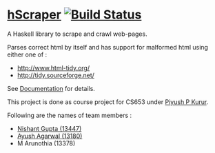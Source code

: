 # [hScraper](https://hackage.haskell.org/package/hScraper-0.1.0.0) [![Build Status](https://travis-ci.org/Nishant9/hScraper.svg?branch=master)](https://travis-ci.org/Nishant9/hScraper)
A Haskell library to scrape and crawl web-pages.

Parses correct html by itself and has support for malformed html using either one of : 

- http://www.html-tidy.org/
- http://tidy.sourceforge.net/

See [Documentation](https://hackage.haskell.org/package/hScraper-0.1.0.0/docs/HScraper.html) for details.

This project is done as course project for CS653 under [Piyush P Kurur](https://github.com/piyush-kurur).

Following are the names of team members :

- [Nishant Gupta (13447)](https://github.com/Nishant9)
- [Ayush Agarwal (13180)](https://github.com/agarwalayush)
- M Arunothia (13378)
